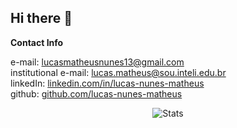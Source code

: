 ## Hi there 👋
**Contact Info**

e-mail: lucasmatheusnunes13@gmail.com<br/>
institutional e-mail: lucas.matheus@sou.inteli.edu.br<br/>
linkedIn: <a href="linkedin.com/in/lucas-nunes-matheus">linkedin.com/in/lucas-nunes-matheus</a><br/>
github: <a href="github.com/lucas-nunes-matheus">github.com/lucas-nunes-matheus</a><br/>

<div align="center">
  <img src="https://github-readme-stats.vercel.app/api/top-langs/?username=lucas-nunes-matheus&amp;hide=html,javascript,php,c++&amp;layout=compact&amp;theme=dark&amphide=javascript,php" alt="Stats">
</div>
